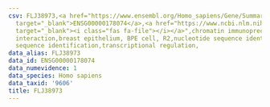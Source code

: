 ```yaml
---
csv: FLJ38973,<a href="https://www.ensembl.org/Homo_sapiens/Gene/Summary?db=core;g=ENSG00000178074"
  target="_blank">ENSG00000178074</a>,<a href="https://www.ncbi.nlm.nih.gov/pubmed/22863008"
  target="_blank"><i class="fas fa-file"></i></a>",chromatin immunoprecipitation assay,direct
  interaction,breast epithelium, BPE cell, R2,nucleotide sequence identification,nucleotide
  sequence identification,transcriptional regulation,
data_alias: FLJ38973
data_id: ENSG00000178074
data_numevidence: 1
data_species: Homo sapiens
data_taxid: '9606'
title: FLJ38973
---
```

